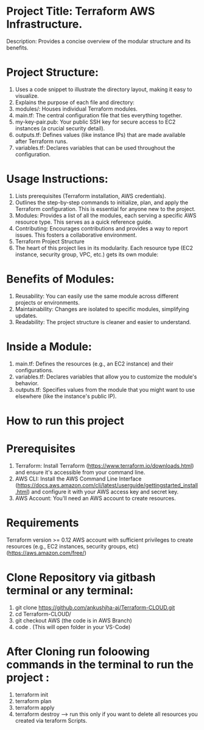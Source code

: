 # Project Title: Terraform AWS Infrastructure.
Description: Provides a concise overview of the modular structure and its benefits.

# Project Structure:
1. Uses a code snippet to illustrate the directory layout, making it easy to visualize.
2. Explains the purpose of each file and directory:
3. modules/: Houses individual Terraform modules.
4. main.tf: The central configuration file that ties everything together.
5. my-key-pair.pub: Your public SSH key for secure access to EC2 instances (a crucial security detail).
6. outputs.tf: Defines values (like instance IPs) that are made available after Terraform runs.
7. variables.tf: Declares variables that can be used throughout the configuration.

# Usage Instructions:
1. Lists prerequisites (Terraform installation, AWS credentials).
2. Outlines the step-by-step commands to initialize, plan, and apply the Terraform configuration. This is essential for anyone new to the project.
3. Modules: Provides a list of all the modules, each serving a specific AWS resource type. This serves as a quick reference guide.
4. Contributing: Encourages contributions and provides a way to report issues. This fosters a collaborative environment.
5. Terraform Project Structure
6. The heart of this project lies in its modularity. Each resource type (EC2 instance, security group, VPC, etc.) gets its own module:

# Benefits of Modules:
1. Reusability: You can easily use the same module across different projects or environments.
2. Maintainability: Changes are isolated to specific modules, simplifying updates.
3. Readability: The project structure is cleaner and easier to understand.

# Inside a Module:
1. main.tf: Defines the resources (e.g., an EC2 instance) and their configurations.
2. variables.tf: Declares variables that allow you to customize the module's behavior.
3. outputs.tf: Specifies values from the module that you might want to use elsewhere (like the instance's public IP).

# How to run this project 

# Prerequisites
1. Terraform: Install Terraform (https://www.terraform.io/downloads.html) and ensure it's accessible from your command line.
2. AWS CLI: Install the AWS Command Line Interface (https://docs.aws.amazon.com/cli/latest/userguide/gettingstarted_install.html) and configure it with your AWS access key and secret key.
3. AWS Account: You'll need an AWS account to create resources.

# Requirements
Terraform version >= 0.12
AWS account with sufficient privileges to create resources (e.g., EC2 instances, security groups, etc) (https://aws.amazon.com/free/)

# Clone Repository via gitbash terminal or any terminal: 
1. git clone https://github.com/ankushjha-aj/Terraform-CLOUD.git  
2. cd Terraform-CLOUD/
3. git checkout AWS (the code is in AWS Branch)
4. code . (This will open folder in your VS-Code) 

# After Cloning run foloowing commands in the terminal to run the project :
1. terraform init
2. terraform plan
3. terraform apply
4. terraform destroy --> run this only if you want to delete all resources you created via teraform Scripts.